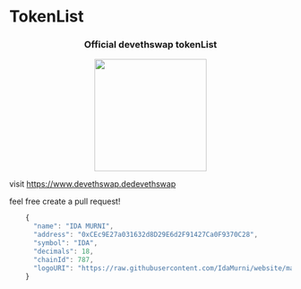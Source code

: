 # TokenList
<h3 align="center">Official devethswap tokenList</h3>

<p align="center">
  <img src="https://www.devethswap.de/WdTH.png" width="200"/>
</p>

visit https://www.devethswap.de<a href="https://www.devethswap.de">devethswap</a>
<p>feel free create a pull request!</p>

```javascript
    {
      "name": "IDA MURNI",
      "address": "0xCEc9E27a031632d8D29E6d2F91427Ca0F9370C28",
      "symbol": "IDA",
      "decimals": 18,
      "chainId": 787,
      "logoURI": "https://raw.githubusercontent.com/IdaMurni/website/main/src/assets/img/ida_murni_master.png"
    }
```
